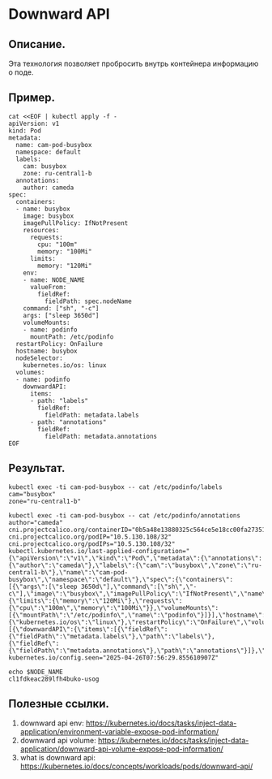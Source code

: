 # Downward API

## Описание.
Эта технология позволяет пробросить внутрь контейнера информацию о поде.

## Пример.
```
cat <<EOF | kubectl apply -f -
apiVersion: v1
kind: Pod
metadata:
  name: cam-pod-busybox
  namespace: default
  labels:
    cam: busybox
    zone: ru-central1-b
  annotations:
    author: cameda
spec:
  containers:
  - name: busybox
    image: busybox
    imagePullPolicy: IfNotPresent
    resources:
      requests:
        cpu: "100m"
        memory: "100Mi"
      limits:
        memory: "120Mi"
    env:
    - name: NODE_NAME
      valueFrom:
        fieldRef:
          fieldPath: spec.nodeName
    command: ["sh", "-c"]
    args: ["sleep 3650d"]
    volumeMounts:
    - name: podinfo
      mountPath: /etc/podinfo
  restartPolicy: OnFailure
  hostname: busybox
  nodeSelector:
    kubernetes.io/os: linux
  volumes:
  - name: podinfo
    downwardAPI:
      items:
      - path: "labels"
        fieldRef:
          fieldPath: metadata.labels
      - path: "annotations"
        fieldRef:
          fieldPath: metadata.annotations
EOF
```

## Результат.
```
kubectl exec -ti cam-pod-busybox -- cat /etc/podinfo/labels
cam="busybox"
zone="ru-central1-b"

kubectl exec -ti cam-pod-busybox -- cat /etc/podinfo/annotations
author="cameda"
cni.projectcalico.org/containerID="0b5a48e13880325c564ce5e18cc00fa27351e046bfbb55c2b13eb428dfff9f49"
cni.projectcalico.org/podIP="10.5.130.108/32"
cni.projectcalico.org/podIPs="10.5.130.108/32"
kubectl.kubernetes.io/last-applied-configuration="{\"apiVersion\":\"v1\",\"kind\":\"Pod\",\"metadata\":{\"annotations\":{\"author\":\"cameda\"},\"labels\":{\"cam\":\"busybox\",\"zone\":\"ru-central1-b\"},\"name\":\"cam-pod-busybox\",\"namespace\":\"default\"},\"spec\":{\"containers\":[{\"args\":[\"sleep 3650d\"],\"command\":[\"sh\",\"-c\"],\"image\":\"busybox\",\"imagePullPolicy\":\"IfNotPresent\",\"name\":\"busybox\",\"resources\":{\"limits\":{\"memory\":\"120Mi\"},\"requests\":{\"cpu\":\"100m\",\"memory\":\"100Mi\"}},\"volumeMounts\":[{\"mountPath\":\"/etc/podinfo\",\"name\":\"podinfo\"}]}],\"hostname\":\"busybox\",\"nodeSelector\":{\"kubernetes.io/os\":\"linux\"},\"restartPolicy\":\"OnFailure\",\"volumes\":[{\"downwardAPI\":{\"items\":[{\"fieldRef\":{\"fieldPath\":\"metadata.labels\"},\"path\":\"labels\"},{\"fieldRef\":{\"fieldPath\":\"metadata.annotations\"},\"path\":\"annotations\"}]},\"name\":\"podinfo\"}]}}\n"
kubernetes.io/config.seen="2025-04-26T07:56:29.855610907Z"

echo $NODE_NAME
cl1fdkeac289lfh4buko-usog
```

## Полезные ссылки.
1. downward api env: https://kubernetes.io/docs/tasks/inject-data-application/environment-variable-expose-pod-information/
2. downward api volume: https://kubernetes.io/docs/tasks/inject-data-application/downward-api-volume-expose-pod-information/
3. what is downward api: https://kubernetes.io/docs/concepts/workloads/pods/downward-api/
